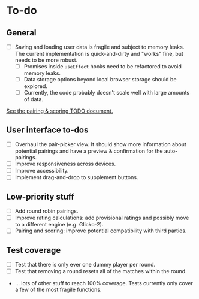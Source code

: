 # To-do

## General
- [ ] Saving and loading user data is fragile and subject to memory leaks. The current implementation is quick-and-dirty and "works" fine, but needs to be more robust.
  - [ ] Promises inside `useEffect` hooks need to be refactored to avoid memory leaks.
  - [ ] Data storage options beyond local browser storage should be explored. 
  - [ ] Currently, the code probably doesn't scale well with large amounts of data.

[See the pairing & scoring TODO document.](https://github.com/johnridesabike/coronate/tree/master/src/TODO_Pairing_Scoring.md)

## User interface to-dos

- [ ] Overhaul the pair-picker view. It should show more information about potential pairings and have a preview & confirmation for the auto-pairings.
- [ ] Improve responsiveness across devices.
- [ ] Improve accessibility.
- [ ] Implement drag-and-drop to supplement buttons.

## Low-priority stuff

- [ ] Add round robin pairings.
- [ ] Improve rating calculations: add provisional ratings and possibly move to a different engine (e.g. Glicko-2).
- [ ] Pairing and scoring: improve potential compatibility with third parties.

## Test coverage

- [ ] Test that there is only ever one dummy player per round.
- [ ] Test that removing a round resets all of the matches within the round.
- ... lots of other stuff to reach 100% coverage. Tests currently only cover a few of the most fragile functions.
